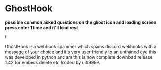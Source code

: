 # GhostHook

**possible common asked questions on the ghost icon and loading screen press enter 1 time and it'll load rest**

f

GhostHook is a webhook spammer which spams discord webhooks with a message of your choice and it's very user friendly to an untrained eye this was developed in python and am 
this is now complete download release 1.42 for embeds delete etc !coded by ui#9999.
